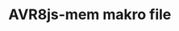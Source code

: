 <!--
author:   Fabian Bär

email:    Fabian.Baer@student.tu-freiberg.de

version:  0.0.2

comment:  Kein Kommentar!

script: https://fjangfaragesh.github.io/AVR8js-mem/dist/index.js
script: https://fjangfaragesh.github.io/AVR8js-mem/customfunctions.js
script: https://fjangfaragesh.github.io/AVR8js-mem/compileandrun.js

@AVR8jsMem.sketch
<script>
	async function sketch() {
		let code = `@input`;
		console.log("compiling...")
	    try {
	    	console.log("compiling...");
	    	await compileAndRun(code,`@0`, isNaN(`@1`) ? 1000000 : `@1`*1, isNaN(`@2`) ? 0 : `@2`*1, isNaN(`@3`) ? Infinity : `@3`*1);
	    	console.log("running " + (isNaN(`@3`) ? Infinity : `@3`*1) + " cycles...");
	    } catch (e) {
			console.error(e);
			send.stop();
	    }
	 	
	}
	sketch();
	"LIA: wait";
</script>
@end

-->

# AVR8js-mem makro file
